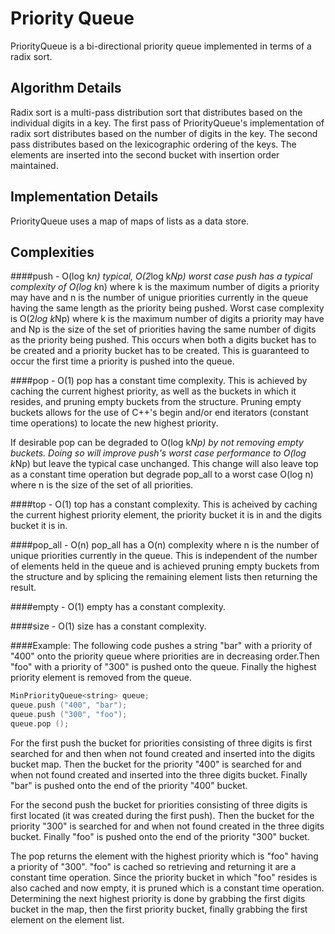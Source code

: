 Priority Queue
==============
PriorityQueue is a bi-directional priority queue implemented in
terms of a radix sort. 

Algorithm Details
-----------------
Radix sort is a multi-pass distribution sort that distributes based
on the individual digits in a key. The first pass of PriorityQueue's
implementation of radix sort distributes based on the number of
digits in the key. The second pass distributes based on the
lexicographic ordering of the keys. The elements are inserted into
the second bucket with insertion order maintained.

Implementation Details
----------------------

PriorityQueue uses a map of maps of lists as a data store. 

Complexities 
------------

####push - O(log k*n) typical, O(2*log k*Np) worst case
push has a typical complexity of O(log k*n) where k is the maximum
number of digits a priority may have and n is the number of unigue 
priorities currently in the queue having the same length as the
priority being pushed. Worst case complexity is O(2*log k*Np) where
k is the maximum number of digits a priority may have and Np is the
size of the set of priorities having the same number of digits as
the priority being pushed. This occurs when both a digits bucket
has to be created and a priority bucket has to be created. This is 
guaranteed to occur the first time a priority is pushed into the
queue.

####pop - O(1)
pop has a constant time complexity. This is achieved by caching the
current highest priority, as well as the buckets in which it resides,
and pruning empty buckets from the structure. Pruning empty buckets
allows for the use of C++'s begin and/or end iterators (constant
time operations) to locate the new highest priority.

If desirable pop can be degraded to O(log k*Np) by not removing empty
buckets. Doing so will improve push's worst case performance to
O(log k*Np) but leave the typical case unchanged. This change will
also leave top as a constant time operation but degrade pop_all to a
worst case O(log n) where n is the size of the set of all priorities.

####top - O(1)
top has a constant complexity. This is acheived by caching the current
highest priority element, the priority bucket it is in and the digits
bucket it is in.

####pop_all - O(n)
pop_all has a O(n) complexity where n is the number of unique
priorities currently in the queue. This is independent of the number
of elements held in the queue and is achieved pruning empty buckets
from the structure and by splicing the remaining element lists then
returning the result.

####empty - O(1)
empty has a constant complexity.

####size - O(1)
size has a constant complexity.

####Example:
The following code pushes a string "bar" with a priority of "400" onto
the priority queue where priorities are in decreasing order.Then "foo"
with a priority of "300" is pushed onto the queue. Finally the highest
priority element is removed from the queue.

```c++
MinPriorityQueue<string> queue;  
queue.push ("400", "bar");
queue.push ("300", "foo");
queue.pop ();
```

For the first push the bucket for priorities consisting of three digits
is first searched for and then when not found created and inserted into
the digits bucket map. Then the bucket for the priority "400" is 
searched for and when not found created and inserted into the three 
digits bucket. Finally "bar" is pushed onto the end of the priority
"400" bucket.

For the second push the bucket for priorities consisting of three digits
is first located (it was created during the first push). Then the bucket
for the priority "300" is searched for and when not found created in the
three digits bucket. Finally "foo" is pushed onto the end of the priority
"300" bucket.

The pop returns the element with the highest priority which is "foo"
having a priority of "300". "foo" is cached so retrieving and returning
it are a constant time operation. Since the priority bucket in which
"foo" resides is also cached and now empty, it is pruned which is a
constant time operation. Determining the next highest priority is done by
grabbing the first digits bucket in the map, then the first priority
bucket, finally grabbing the first element on the element list.

